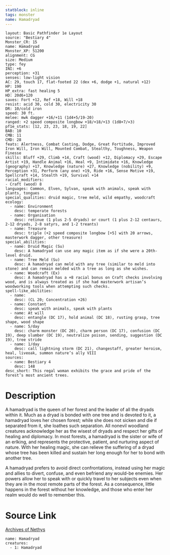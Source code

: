 ```yaml
---
statblock: inline
tags: monster
name: Hamadryad
---
```

```statblock
layout: Basic Pathfinder 1e Layout
source: "Bestiary 4"
Monster_CR: 15
name: Hamadryad
Monster_XP: 51200
alignment: CG
size: Medium
type: fey
INI: +6
perception: +31
senses: low-light vision
AC: 29, touch 17, flat-footed 22 (dex +6, dodge +1, natural +12)
HP: 190
HP_extra: fast healing 5
HD: 20d6+120
saves: Fort +12, Ref +18, Will +18
resist: acid 30, cold 30, electricity 30
DR: 10/cold iron
speed: 30 ft.
melee: mwk dagger +16/+11 (1d4+5/19-20)
ranged: +2 speed composite longbow +18/+18/+13 (1d8+7/×3)
pf1e_stats: [12, 23, 23, 18, 19, 22]
BAB: 10
CMB: 11
CMD: 28
feats: Alertness, Combat Casting, Dodge, Great Fortitude, Improved Iron Will, Iron Will, Mounted Combat, Stealthy, Toughness, Weapon Finesse
skills: Bluff +29, Climb +14, Craft (wood) +12, Diplomacy +29, Escape Artist +19, Handle Animal +16, Heal +9, Intimidate +16, Knowledge (geography) +17, Knowledge (nature) +27, Knowledge (nobility) +9, Perception +31, Perform (any one) +19, Ride +16, Sense Motive +19, Spellcraft +14, Stealth +19, Survival +14
racial_modifiers:
- Craft (wood) 8
languages: Common, Elven, Sylvan, speak with animals, speak with plants, tongues
special_qualities: druid magic, tree meld, wild empathy, woodcraft
ecology:
  - name: Environment
    desc: temperate forests
  - name: Organisation
    desc: retinue (1 plus 2-5 dryads) or court (1 plus 2-12 centaurs, 2-12 dryads, 2-8 satyrs, and 1-2 treants)
  - name: Treasure
    desc: triple (+2 speed composite longbow [+5] with 20 arrows, masterwork dagger, other treasure)
special_abilities:
  - name: Druid Magic (Su)
    desc: A hamadryad can use any magic item as if she were a 20th-level druid.
  - name: Tree Meld (Su)
    desc: A hamadryad can meld with any tree (similar to meld into stone) and can remain melded with a tree as long as she wishes.
  - name: Woodcraft (Ex)
    desc: A hamadryad has a +8 racial bonus on Craft checks involving wood, and is always treated as if she had masterwork artisan’s woodworking tools when attempting such checks.
spell-like_abilities:
  - name:
    desc: (CL 20; Concentration +26)
  - name: Constant
    desc: speak with animals, speak with plants
  - name: At will
    desc: entangle (DC 17), hold animal (DC 18), rusting grasp, tree shape, wood shape
  - name: 5/day
    desc: charm monster (DC 20), charm person (DC 17), confusion (DC 19), deep slumber (DC 19), neutralize poison, sending, suggestion (DC 19), tree stride
  - name: 1/day
    desc: call lightning storm (DC 21), changestaff, greater heroism, heal, liveoak, summon nature’s ally VIII
sources:
  - name: Bestiary 4
    desc: 148
desc_short: This regal woman exhibits the grace and pride of the forest’s most ancient trees.
```
# Description
A hamadryad is the queen of her forest and the leader of all the dryads within it. Much as a dryad is bonded with one tree and is devoted to it, a hamadryad loves her chosen forest; while she does not sicken and die if separated from it, she loathes such separation. All nonevil woodland creatures acknowledge her as the wisest of dryads and respect her gifts of healing and diplomacy. In most forests, a hamadryad is the sister or wife of an erlking, and represents the protective, patient, and nurturing aspect of nature. With her healing magic, she can relieve the suffering of a dryad whose tree has been killed and sustain her long enough for her to bond with another tree.

A hamadryad prefers to avoid direct confrontations, instead using her magic and allies to divert, confuse, and even befriend any would-be enemies. Her powers allow her to speak with or quickly travel to her subjects even when they are in the most remote parts of the forest. As a consequence, little happens in the forest without her knowledge, and those who enter her realm would do well to remember this.
# Source Link
[Archives of Nethys](https://aonprd.com/MonsterDisplay.aspx?ItemName=Hamadryad)
```encounter-table
name: Hamadryad
creatures:
  - 1: Hamadryad
```
